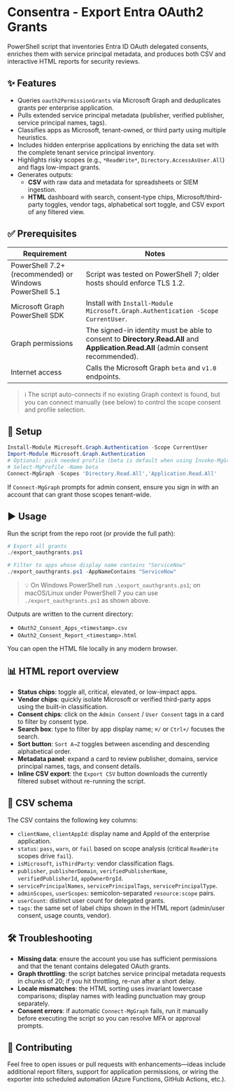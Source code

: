 # Consentra - Export Entra OAuth2 Grants

PowerShell script that inventories Entra ID OAuth delegated consents, enriches them with service principal metadata, and produces both CSV and interactive HTML reports for security reviews.

## ✨ Features

- Queries `oauth2PermissionGrants` via Microsoft Graph and deduplicates grants per enterprise application.
- Pulls extended service principal metadata (publisher, verified publisher, service principal names, tags).
- Classifies apps as Microsoft, tenant-owned, or third party using multiple heuristics.
- Includes hidden enterprise applications by enriching the data set with the complete tenant service principal inventory.
- Highlights risky scopes (e.g., `*ReadWrite*`, `Directory.AccessAsUser.All`) and flags low-impact grants.
- Generates outputs:
  - **CSV** with raw data and metadata for spreadsheets or SIEM ingestion.
  - **HTML** dashboard with search, consent-type chips, Microsoft/third-party toggles, vendor tags, alphabetical sort toggle, and CSV export of any filtered view.

## ✅ Prerequisites

| Requirement | Notes |
| --- | --- |
| PowerShell 7.2+ (recommended) or Windows PowerShell 5.1 | Script was tested on PowerShell 7; older hosts should enforce TLS 1.2. |
| Microsoft Graph PowerShell SDK | Install with `Install-Module Microsoft.Graph.Authentication -Scope CurrentUser`. |
| Graph permissions | The signed-in identity must be able to consent to **Directory.Read.All** and **Application.Read.All** (admin consent recommended). |
| Internet access | Calls the Microsoft Graph `beta` and `v1.0` endpoints. |

> ℹ️ The script auto-connects if no existing Graph context is found, but you can connect manually (see below) to control the scope consent and profile selection.

## 🚀 Setup

```powershell
Install-Module Microsoft.Graph.Authentication -Scope CurrentUser
Import-Module Microsoft.Graph.Authentication
# Optional: pick needed profile (beta is default when using Invoke-MgGraphRequest)
# Select-MgProfile -Name beta
Connect-MgGraph -Scopes 'Directory.Read.All','Application.Read.All'
```

If `Connect-MgGraph` prompts for admin consent, ensure you sign in with an account that can grant those scopes tenant-wide.

## ▶️ Usage

Run the script from the repo root (or provide the full path):

```powershell
# Export all grants
./export_oauthgrants.ps1

# Filter to apps whose display name contains "ServiceNow"
./export_oauthgrants.ps1 -AppNameContains "ServiceNow"
```

> 💡 On Windows PowerShell run `.\export_oauthgrants.ps1`; on macOS/Linux under PowerShell 7 you can use `./export_oauthgrants.ps1` as shown above.

Outputs are written to the current directory:

- `OAuth2_Consent_Apps_<timestamp>.csv`
- `OAuth2_Consent_Report_<timestamp>.html`

You can open the HTML file locally in any modern browser.

## 📊 HTML report overview

- **Status chips**: toggle all, critical, elevated, or low-impact apps.
- **Vendor chips**: quickly isolate Microsoft or verified third-party apps using the built-in classification.
- **Consent chips**: click on the `Admin Consent` / `User Consent` tags in a card to filter by consent type.
- **Search box**: type to filter by app display name; `⌘/` or `Ctrl+/` focuses the search.
- **Sort button**: `Sort A→Z` toggles between ascending and descending alphabetical order.
- **Metadata panel**: expand a card to review publisher, domains, service principal names, tags, and consent details.
- **Inline CSV export**: the `Export CSV` button downloads the currently filtered subset without re-running the script.

## 📁 CSV schema

The CSV contains the following key columns:

- `clientName`, `clientAppId`: display name and AppId of the enterprise application.
- `status`: `pass`, `warn`, or `fail` based on scope analysis (critical `ReadWrite` scopes drive `fail`).
- `isMicrosoft`, `isThirdParty`: vendor classification flags.
- `publisher`, `publisherDomain`, `verifiedPublisherName`, `verifiedPublisherId`, `appOwnerOrgId`.
- `servicePrincipalNames`, `servicePrincipalTags`, `servicePrincipalType`.
- `adminScopes`, `userScopes`: semicolon-separated `resource:scope` pairs.
- `userCount`: distinct user count for delegated grants.
- `tags`: the same set of label chips shown in the HTML report (admin/user consent, usage counts, vendor).

## 🛠️ Troubleshooting

- **Missing data**: ensure the account you use has sufficient permissions and that the tenant contains delegated OAuth grants.
- **Graph throttling**: the script batches service principal metadata requests in chunks of 20; if you hit throttling, re-run after a short delay.
- **Locale mismatches**: the HTML sorting uses invariant lowercase comparisons; display names with leading punctuation may group separately.
- **Consent errors**: if automatic `Connect-MgGraph` fails, run it manually before executing the script so you can resolve MFA or approval prompts.

## 🤝 Contributing

Feel free to open issues or pull requests with enhancements—ideas include additional report filters, support for application permissions, or wiring the exporter into scheduled automation (Azure Functions, GitHub Actions, etc.).
